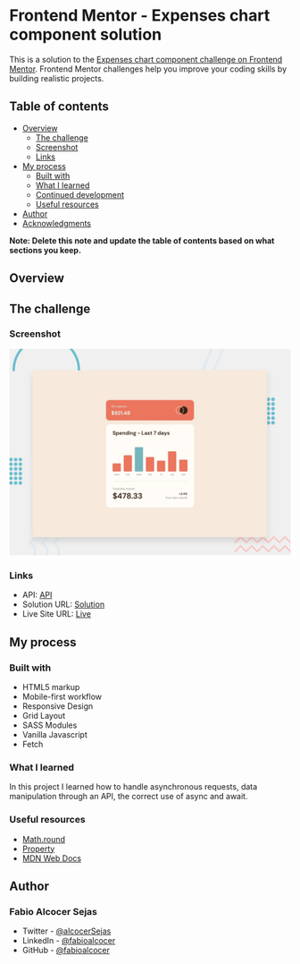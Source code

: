 # Frontend Mentor - Expenses chart component solution

This is a solution to the [Expenses chart component challenge on Frontend Mentor](https://www.frontendmentor.io/challenges/expenses-chart-component-e7yJBUdjwt). Frontend Mentor challenges help you improve your coding skills by building realistic projects. 

## Table of contents

- [Overview](#overview)
  - [The challenge](#the-challenge)
  - [Screenshot](#screenshot)
  - [Links](#links)
- [My process](#my-process)
  - [Built with](#built-with)
  - [What I learned](#what-i-learned)
  - [Continued development](#continued-development)
  - [Useful resources](#useful-resources)
- [Author](#author)
- [Acknowledgments](#acknowledgments)

**Note: Delete this note and update the table of contents based on what sections you keep.**

## Overview

## The challenge

### Screenshot

![](./desktop-preview.jpg)

### Links
- API: [API](./data.json)
- Solution URL: [Solution](https://github.com/fabioalcocer/stats-bars-fetch)
- Live Site URL: [Live](https://stats-bars-fetch.netlify.app/)

## My process

### Built with

- HTML5 markup
- Mobile-first workflow
- Responsive Design
- Grid Layout
- SASS Modules
- Vanilla Javascript
- Fetch

### What I learned

In this project I learned how to handle asynchronous requests, data manipulation through an API, the correct use of async and await.

### Useful resources
- [Math.round](https://developer.mozilla.org/es/docs/Web/JavaScript/Reference/Global_Objects/Math/round)
- [Property](https://developer.mozilla.org/en-US/docs/Web/CSS/@property)
- [MDN Web Docs](https://developer.mozilla.org/es/docs/Web)

## Author
### Fabio Alcocer Sejas
- Twitter - [@alcocerSejas](https://twitter.com/AlcocerSejas)
- LinkedIn - [@fabioalcocer](https://www.linkedin.com/in/fabio-alcocer/)
- GitHub - [@fabioalcocer](https://github.com/fabioalcocer/)